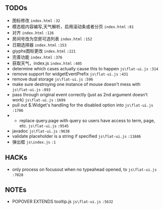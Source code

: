 
## TODOs

- 图标修改 `index.html` `:32`
- 模态框内容编写,天气解析，启用滚动条或者分页 `index.html` `:81`
- 对齐 `index.html` `:126`
- 房间号改为空房可选列表 `index.html` `:152`
- 日期选择器 `index.html` `:153`
- giyphs图标更改 `index.html` `:221`
- 完善功能 `index.html` `:376`
- 获取天气，index.js `index.html` `:405`
- determine which cases actually cause this to happen `js\flat-ui.js` `:314`
- remove support for widgetEventPrefix `js\flat-ui.js` `:431`
- remove dual storage `js\flat-ui.js` `:596`
- make sure destroying one instance of mouse doesn't mess with `js\flat-ui.js` `:893`
- pass through original event correctly (just as 2nd argument doesn't work) `js\flat-ui.js` `:1699`
- pull out $.Widget's handling for the disabled option into `js\flat-ui.js` `:1706`
- - replace query.page with query so users have access to term, page, etc. `js\flat-ui.js` `:9545`
- javadoc `js\flat-ui.js` `:9638`
- validate placeholder is a string if specified `js\flat-ui.js` `:11686`
- 弹出框 `js\index.js` `:1`

## HACKs

- only process on focusout when no typeahead opened, to `js\flat-ui.js` `:7028`

## NOTEs

- POPOVER EXTENDS tooltip.js `js\flat-ui.js` `:5632`
